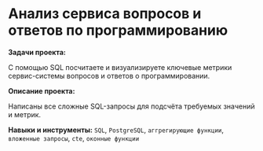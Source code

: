 # Анализ сервиса вопросов и ответов по программированию

**Задачи проекта:**

С помощью SQL посчитаете и визуализируете ключевые метрики сервис-системы вопросов и ответов о программировании.

**Описание проекта:**

Написаны все сложные SQL-запросы для подсчёта требуемых значений и метрик.

**Навыки и инструменты:**
`SQL`, `PostgreSQL`, `аггрегирующие функции`, `вложенные запросы`, `cte`, `оконные функции`
